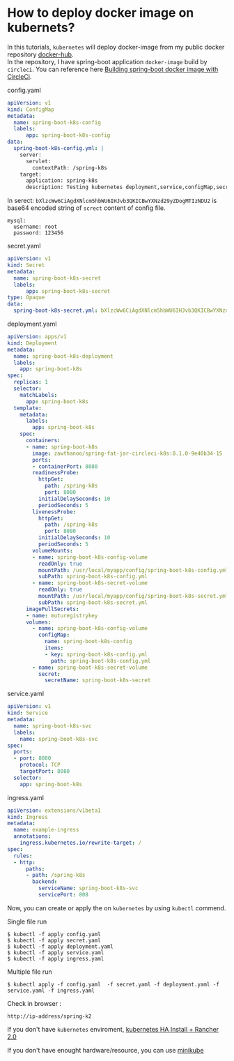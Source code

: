 # How to deploy docker image on kubernets?

In this tutorials, `kubernetes` will deploy docker-image from my public docker repository [docker-hub](https://cloud.docker.com/repository/registry-1.docker.io/zawthanoo/spring-fat-jar-circleci-k8s).  
In the repository, I have spring-boot application `docker-image` build by `circleci`.
You can reference here [Building spring-boot docker image with CircleCi](https://github.com/zawthanoo/spring-fat-jar-circleci-k8s).

config.yaml
```yml
apiVersion: v1
kind: ConfigMap
metadata:
  name: spring-boot-k8s-config
  labels:
      app: spring-boot-k8s-config
data:
  spring-boot-k8s-config.yml: |
    server:
      servlet:
        contextPath: /spring-k8s
    target:
      application: spring-k8s
      description: Testing kubernetes deployment,service,configMap,secret,ingress.
```

In serect:
`bXlzcWw6CiAgdXNlcm5hbWU6IHJvb3QKICBwYXNzd29yZDogMTIzNDU2` is base64 encoded string of `screct` content of config file.
```
mysql:
  username: root
  password: 123456
```
secret.yaml
```yml
apiVersion: v1
kind: Secret
metadata:
  name: spring-boot-k8s-secret
  labels:
      app: spring-boot-k8s-secret
type: Opaque
data:
  spring-boot-k8s-secret.yml: bXlzcWw6CiAgdXNlcm5hbWU6IHJvb3QKICBwYXNzd29yZDogMTIzNDU2
```

deployment.yaml
```yml
apiVersion: apps/v1
kind: Deployment
metadata:
  name: spring-boot-k8s-deployment
  labels:
    app: spring-boot-k8s
spec:
  replicas: 1
  selector:
    matchLabels:
      app: spring-boot-k8s
  template:
    metadata:
      labels:
        app: spring-boot-k8s
    spec:
      containers:
      - name: spring-boot-k8s
        image: zawthanoo/spring-fat-jar-circleci-k8s:0.1.0-9e40b34-15
        ports:
        - containerPort: 8080
        readinessProbe:
          httpGet:
            path: /spring-k8s
            port: 8080
          initialDelaySeconds: 10
          periodSeconds: 5
        livenessProbe:
          httpGet:
            path: /spring-k8s
            port: 8080
          initialDelaySeconds: 10
          periodSeconds: 5
        volumeMounts:
        - name: spring-boot-k8s-config-volume
          readOnly: true
          mountPath: /usr/local/myapp/config/spring-boot-k8s-config.yml
          subPath: spring-boot-k8s-config.yml
        - name: spring-boot-k8s-secret-volume
          readOnly: true
          mountPath: /usr/local/myapp/config/spring-boot-k8s-secret.yml
          subPath: spring-boot-k8s-secret.yml
      imagePullSecrets:
      - name: muturegistrykey
      volumes:
        - name: spring-boot-k8s-config-volume
          configMap:
            name: spring-boot-k8s-config
            items:
            - key: spring-boot-k8s-config.yml
              path: spring-boot-k8s-config.yml
        - name: spring-boot-k8s-secret-volume
          secret:
            secretName: spring-boot-k8s-secret
```

service.yaml
```yml
apiVersion: v1
kind: Service
metadata:
  name: spring-boot-k8s-svc
  labels:
    name: spring-boot-k8s-svc
spec:
  ports:
  - port: 8080
    protocol: TCP
    targetPort: 8080
  selector:
    app: spring-boot-k8s
```

ingress.yaml
```yml
apiVersion: extensions/v1beta1
kind: Ingress
metadata:
  name: example-ingress
  annotations:
    ingress.kubernetes.io/rewrite-target: /
spec:
  rules:
  - http:
      paths:
      - path: /spring-k8s
        backend:
          serviceName: spring-boot-k8s-svc
          servicePort: 808
```
Now, you can create or apply the on `kubernetes` by using `kubectl` commend.

Single file run
```
$ kubectl -f apply config.yaml
$ kubectl -f apply secret.yaml
$ kubectl -f apply deployment.yaml
$ kubectl -f apply service.yaml
$ kubectl -f apply ingress.yaml
```

Multiple file run
```
$ kubectl apply -f config.yaml  -f secret.yaml -f deployment.yaml -f service.yaml -f ingress.yaml
```
Check in browser : 
```
http://ip-address/spring-k2
```
If you don't have `kubernetes` enviroment, [kubernetes HA Install + Rancher 2.0](https://github.com/zawthanoo/setup-rke)

If you don't have enought hardware/resource, you can use [minikube](https://kubernetes.io/docs/tasks/tools/install-minikube/)
